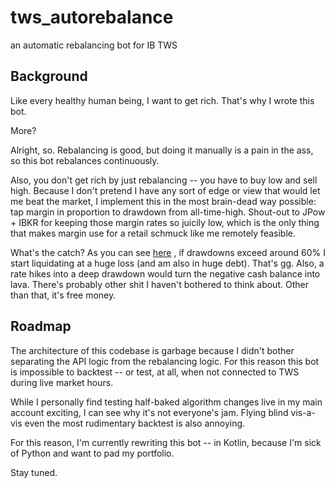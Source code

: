 # tws_autorebalance

an automatic rebalancing bot for IB TWS

## Background

Like every healthy human being, I want to get rich. That's why I wrote this bot.

More?

Alright, so. Rebalancing is good, but doing it manually is a pain in the ass, so
this bot rebalances continuously.

Also, you don't get rich by just rebalancing -- you have to buy low and sell
high. Because I don't pretend I have any sort of edge or view that would let me
beat the market, I implement this in the most brain-dead way possible: tap
margin in proportion to drawdown from all-time-high. Shout-out to JPow + IBKR
for keeping those margin rates so juicily low, which is the only thing that
makes margin use for a retail schmuck like me remotely feasible.

What's the catch? As you can
see [here](https://github.com/qdbp/tws_autorebalance/blob/master/src/analysis/notebooks/util_investigation.ipynb)
, if drawdowns exceed around 60% I start liquidating at a huge loss (and am also
in huge debt). That's gg. Also, a rate hikes into a deep drawdown would turn the
negative cash balance into lava. There's probably other shit I haven't bothered
to think about. Other than that, it's free money.

## Roadmap

The architecture of this codebase is garbage because I didn't bother separating
the API logic from the rebalancing logic. For this reason this bot is impossible
to backtest -- or test, at all, when not connected to TWS during live market
hours.

While I personally find testing half-baked algorithm changes live in my main
account exciting, I can see why it's not everyone's jam. Flying blind vis-a-vis
even the most rudimentary backtest is also annoying.

For this reason, I'm currently rewriting this bot -- in Kotlin, because I'm sick
of Python and want to pad my portfolio.

Stay tuned.
